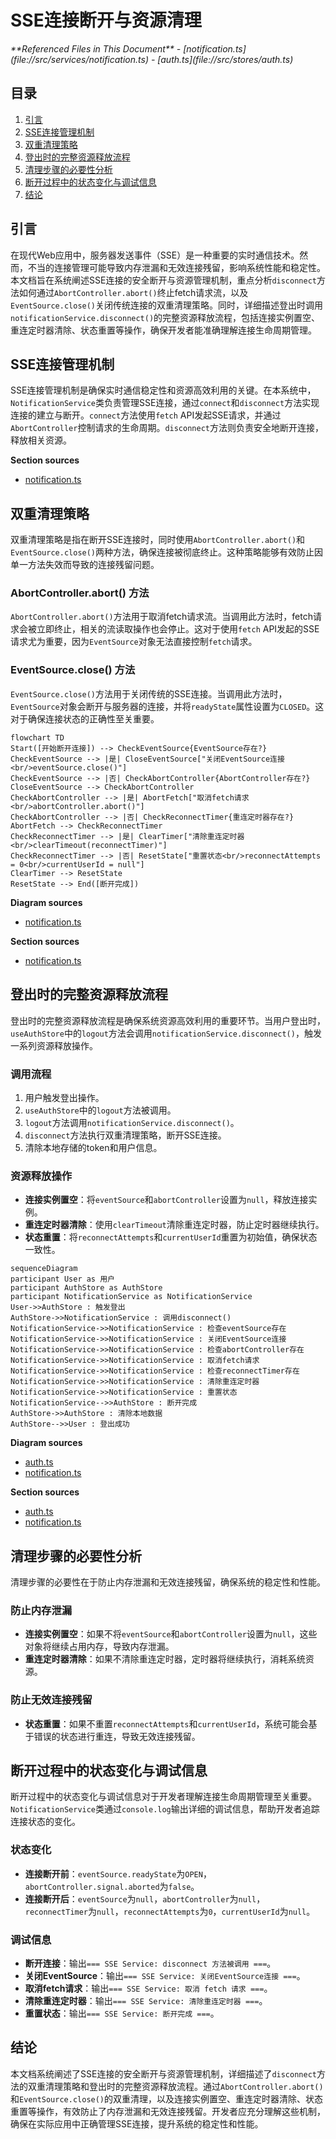 # SSE连接断开与资源清理

<cite>
**Referenced Files in This Document**  
- [notification.ts](file://src/services/notification.ts)
- [auth.ts](file://src/stores/auth.ts)
</cite>

## 目录
1. [引言](#引言)
2. [SSE连接管理机制](#sse连接管理机制)
3. [双重清理策略](#双重清理策略)
4. [登出时的完整资源释放流程](#登出时的完整资源释放流程)
5. [清理步骤的必要性分析](#清理步骤的必要性分析)
6. [断开过程中的状态变化与调试信息](#断开过程中的状态变化与调试信息)
7. [结论](#结论)

## 引言
在现代Web应用中，服务器发送事件（SSE）是一种重要的实时通信技术。然而，不当的连接管理可能导致内存泄漏和无效连接残留，影响系统性能和稳定性。本文档旨在系统阐述SSE连接的安全断开与资源管理机制，重点分析`disconnect`方法如何通过`AbortController.abort()`终止fetch请求流，以及`EventSource.close()`关闭传统连接的双重清理策略。同时，详细描述登出时调用`notificationService.disconnect()`的完整资源释放流程，包括连接实例置空、重连定时器清除、状态重置等操作，确保开发者能准确理解连接生命周期管理。

## SSE连接管理机制
SSE连接管理机制是确保实时通信稳定性和资源高效利用的关键。在本系统中，`NotificationService`类负责管理SSE连接，通过`connect`和`disconnect`方法实现连接的建立与断开。`connect`方法使用`fetch` API发起SSE请求，并通过`AbortController`控制请求的生命周期。`disconnect`方法则负责安全地断开连接，释放相关资源。

**Section sources**
- [notification.ts](file://src/services/notification.ts#L25-L145)

## 双重清理策略
双重清理策略是指在断开SSE连接时，同时使用`AbortController.abort()`和`EventSource.close()`两种方法，确保连接被彻底终止。这种策略能够有效防止因单一方法失效而导致的连接残留问题。

### AbortController.abort() 方法
`AbortController.abort()`方法用于取消fetch请求流。当调用此方法时，fetch请求会被立即终止，相关的流读取操作也会停止。这对于使用`fetch` API发起的SSE请求尤为重要，因为`EventSource`对象无法直接控制`fetch`请求。

### EventSource.close() 方法
`EventSource.close()`方法用于关闭传统的SSE连接。当调用此方法时，`EventSource`对象会断开与服务器的连接，并将`readyState`属性设置为`CLOSED`。这对于确保连接状态的正确性至关重要。

```mermaid
flowchart TD
Start([开始断开连接]) --> CheckEventSource{EventSource存在?}
CheckEventSource --> |是| CloseEventSource["关闭EventSource连接<br/>eventSource.close()"]
CheckEventSource --> |否| CheckAbortController{AbortController存在?}
CloseEventSource --> CheckAbortController
CheckAbortController --> |是| AbortFetch["取消fetch请求<br/>abortController.abort()"]
CheckAbortController --> |否| CheckReconnectTimer{重连定时器存在?}
AbortFetch --> CheckReconnectTimer
CheckReconnectTimer --> |是| ClearTimer["清除重连定时器<br/>clearTimeout(reconnectTimer)"]
CheckReconnectTimer --> |否| ResetState["重置状态<br/>reconnectAttempts = 0<br/>currentUserId = null"]
ClearTimer --> ResetState
ResetState --> End([断开完成])
```

**Diagram sources**
- [notification.ts](file://src/services/notification.ts#L147-L185)

**Section sources**
- [notification.ts](file://src/services/notification.ts#L147-L185)

## 登出时的完整资源释放流程
登出时的完整资源释放流程是确保系统资源高效利用的重要环节。当用户登出时，`useAuthStore`中的`logout`方法会调用`notificationService.disconnect()`，触发一系列资源释放操作。

### 调用流程
1. 用户触发登出操作。
2. `useAuthStore`中的`logout`方法被调用。
3. `logout`方法调用`notificationService.disconnect()`。
4. `disconnect`方法执行双重清理策略，断开SSE连接。
5. 清除本地存储的token和用户信息。

### 资源释放操作
- **连接实例置空**：将`eventSource`和`abortController`设置为`null`，释放连接实例。
- **重连定时器清除**：使用`clearTimeout`清除重连定时器，防止定时器继续执行。
- **状态重置**：将`reconnectAttempts`和`currentUserId`重置为初始值，确保状态一致性。

```mermaid
sequenceDiagram
participant User as 用户
participant AuthStore as AuthStore
participant NotificationService as NotificationService
User->>AuthStore : 触发登出
AuthStore->>NotificationService : 调用disconnect()
NotificationService->>NotificationService : 检查eventSource存在
NotificationService->>NotificationService : 关闭EventSource连接
NotificationService->>NotificationService : 检查abortController存在
NotificationService->>NotificationService : 取消fetch请求
NotificationService->>NotificationService : 检查reconnectTimer存在
NotificationService->>NotificationService : 清除重连定时器
NotificationService->>NotificationService : 重置状态
NotificationService-->>AuthStore : 断开完成
AuthStore->>AuthStore : 清除本地数据
AuthStore-->>User : 登出成功
```

**Diagram sources**
- [auth.ts](file://src/stores/auth.ts#L180-L198)
- [notification.ts](file://src/services/notification.ts#L147-L185)

**Section sources**
- [auth.ts](file://src/stores/auth.ts#L180-L198)
- [notification.ts](file://src/services/notification.ts#L147-L185)

## 清理步骤的必要性分析
清理步骤的必要性在于防止内存泄漏和无效连接残留，确保系统的稳定性和性能。

### 防止内存泄漏
- **连接实例置空**：如果不将`eventSource`和`abortController`设置为`null`，这些对象将继续占用内存，导致内存泄漏。
- **重连定时器清除**：如果不清除重连定时器，定时器将继续执行，消耗系统资源。

### 防止无效连接残留
- **状态重置**：如果不重置`reconnectAttempts`和`currentUserId`，系统可能会基于错误的状态进行重连，导致无效连接残留。

## 断开过程中的状态变化与调试信息
断开过程中的状态变化与调试信息对于开发者理解连接生命周期管理至关重要。`NotificationService`类通过`console.log`输出详细的调试信息，帮助开发者追踪连接状态的变化。

### 状态变化
- **连接断开前**：`eventSource.readyState`为`OPEN`，`abortController.signal.aborted`为`false`。
- **连接断开后**：`eventSource`为`null`，`abortController`为`null`，`reconnectTimer`为`null`，`reconnectAttempts`为`0`，`currentUserId`为`null`。

### 调试信息
- **断开连接**：输出`=== SSE Service: disconnect 方法被调用 ===`。
- **关闭EventSource**：输出`=== SSE Service: 关闭EventSource连接 ===`。
- **取消fetch请求**：输出`=== SSE Service: 取消 fetch 请求 ===`。
- **清除重连定时器**：输出`=== SSE Service: 清除重连定时器 ===`。
- **重置状态**：输出`=== SSE Service: 断开完成 ===`。

## 结论
本文档系统阐述了SSE连接的安全断开与资源管理机制，详细描述了`disconnect`方法的双重清理策略和登出时的完整资源释放流程。通过`AbortController.abort()`和`EventSource.close()`的双重清理，以及连接实例置空、重连定时器清除、状态重置等操作，有效防止了内存泄漏和无效连接残留。开发者应充分理解这些机制，确保在实际应用中正确管理SSE连接，提升系统的稳定性和性能。